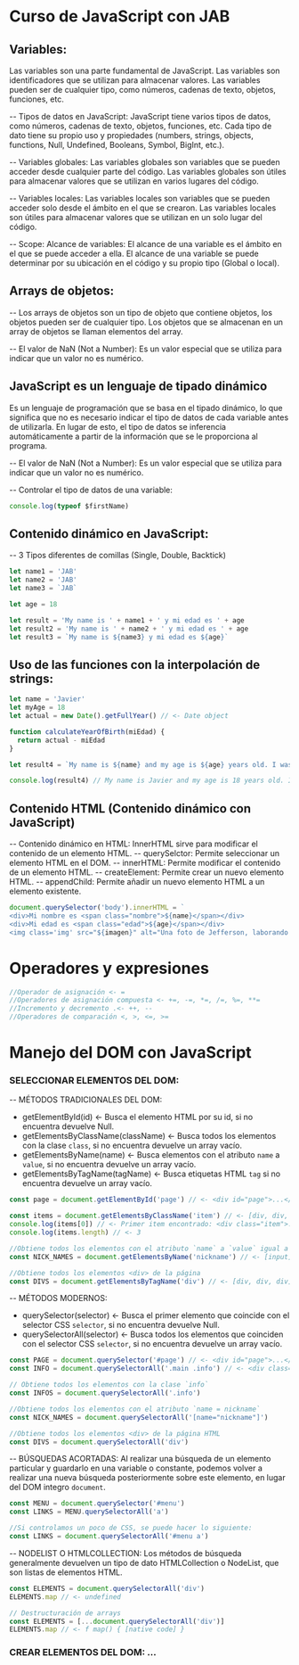 # Curso de JavaScript con JAB

## Variables:

Las variables son una parte fundamental de JavaScript. Las variables son identificadores que se utilizan para almacenar valores. Las variables pueden ser de cualquier tipo, como números, cadenas de texto, objetos, funciones, etc.

-- Tipos de datos en JavaScript:
JavaScript tiene varios tipos de datos, como números, cadenas de texto, objetos, funciones, etc. Cada tipo de dato tiene su propio uso y propiedades (numbers, strings, objects, functions, Null, Undefined, Booleans, Symbol, BigInt, etc.).

-- Variables globales:
Las variables globales son variables que se pueden acceder desde cualquier parte del código. Las variables globales son útiles para almacenar valores que se utilizan en varios lugares del código.

-- Variables locales:
Las variables locales son variables que se pueden acceder solo desde el ámbito en el que se crearon. Las variables locales son útiles para almacenar valores que se utilizan en un solo lugar del código.

-- Scope: Alcance de variables:
El alcance de una variable es el ámbito en el que se puede acceder a ella. El alcance de una variable se puede determinar por su ubicación en el código y su propio tipo (Global o local).

## Arrays de objetos:

-- Los arrays de objetos son un tipo de objeto que contiene objetos, los objetos pueden ser de cualquier tipo. Los objetos que se almacenan en un array de objetos se llaman elementos del array.

-- El valor de NaN (Not a Number): Es un valor especial que se utiliza para indicar que un valor no es numérico.

## JavaScript es un lenguaje de tipado dinámico

Es un lenguaje de programación que se basa en el tipado dinámico, lo que significa que no es necesario indicar el tipo de datos de cada variable antes de utilizarla. En lugar de esto, el tipo de datos se inferencia automáticamente a partir de la información que se le proporciona al programa.

-- El valor de NaN (Not a Number): Es un valor especial que se utiliza para indicar que un valor no es numérico.

-- Controlar el tipo de datos de una variable:

```javascript
console.log(typeof $firstName)
```

## Contenido dinámico en JavaScript:

-- 3 Tipos diferentes de comillas (Single, Double, Backtick)

```javascript
let name1 = 'JAB'
let name2 = 'JAB'
let name3 = `JAB`

let age = 18

let result = 'My name is ' + name1 + ' y mi edad es ' + age
let result2 = 'My name is ' + name2 + ' y mi edad es ' + age
let result3 = `My name is ${name3} y mi edad es ${age}`
```

## Uso de las funciones con la interpolación de strings:

```javascript
let name = 'Javier'
let myAge = 18
let actual = new Date().getFullYear() // <- Date object

function calculateYearOfBirth(miEdad) {
  return actual - miEdad
}

let result4 = `My name is ${name} and my age is ${age} years old. I was born in ${calculateYearOfBirth(myAge)}`

console.log(result4) // My name is Javier and my age is 18 years old. I was born in 1994
```

## Contenido HTML (Contenido dinámico con JavaScript)

-- Contenido dinámico en HTML: InnerHTML sirve para modificar el contenido de un elemento HTML.
-- querySelctor: Permite seleccionar un elemento HTML en el DOM.
-- innerHTML: Permite modificar el contenido de un elemento HTML.
-- createElement: Permite crear un nuevo elemento HTML.
-- appendChild: Permite añadir un nuevo elemento HTML a un elemento existente.

```javascript
document.querySelector('body').innerHTML = `
<div>Mi nombre es <span class="nombre">${name}</span></div>
<div>Mi edad es <span class="edad">${age}</span></div>
<img class='img' src="${imagen}" alt="Una foto de Jefferson, laborando en la COMPUTERIA">`
```

# Operadores y expresiones

```javascript
//Operador de asignación <- =
//Operadores de asignación compuesta <- +=, -=, *=, /=, %=, **=
//Incremento y decremento .<- ++, --
//Operadores de comparación <, >, <=, >=
```

# Manejo del DOM con JavaScript

### SELECCIONAR ELEMENTOS DEL DOM: 

-- MÉTODOS TRADICIONALES DEL DOM:

- getElementById(id) <- Busca el elemento HTML por su id, si no encuentra devuelve Null.
- getElementsByClassName(className) <- Busca todos los elementos con la clase `class`, si no encuentra devuelve un array vacío.
- getElementsByName(name) <- Busca elementos con el atributo `name` a `value`, si no encuentra devuelve un array vacío.
- getElementsByTagName(tagName) <- Busca etiquetas HTML `tag` si no encuentra devuelve un array vacío.

```javascript
const page = document.getElementById('page') // <- <div id="page">...</div>

const items = document.getElementsByClassName('item') // <- [div, div, div]
console.log(items[0]) // <- Primer item encontrado: <div class="item">...</div>
console.log(items.length) // <- 3

//Obtiene todos los elementos con el atributo `name` a `value` igual a `nickname`
const NICK_NAMES = document.getElementsByName('nickname') // <- [input]

//Obtiene todos los elementos <div> de la página
const DIVS = document.getElementsByTagName('div') // <- [div, div, div]
```

-- MÉTODOS MODERNOS:

- querySelector(selector) <- Busca el primer elemento que coincide con el selector CSS `selector`, si no encuentra devuelve Null.
- querySelectorAll(selector) <- Busca todos los elementos que coinciden con el selector CSS `selector`, si no encuentra devuelve un array vacío.

```javascript
const PAGE = document.querySelector('#page') // <- <div id="page">...</div>
const INFO = document.querySelectorAll('.main .info') // <- <div class="info">...</div>

// Obtiene todos los elementos con la clase `info`
const INFOS = document.querySelectorAll('.info')

//Obtiene todos los elementos con el atributo `name = nickname`
const NICK_NAMES = document.querySelectorAll('[name="nickname"]')

//Obtiene todos los elementos <div> de la página HTML
const DIVS = document.querySelectorAll('div')
```

-- BÚSQUEDAS ACORTADAS: Al realizar una búsqueda de un elemento particular y guardarlo en una variable o constante, podemos volver a realizar una nueva búsqueda posteriormente sobre este elemento, en lugar del DOM integro `document`.

```javascript
const MENU = document.querySelector('#menu')
const LINKS = MENU.querySelectorAll('a')

//Si controlamos un poco de CSS, se puede hacer lo siguiente:
const LINKS = document.querySelectorAll('#menu a')
```

-- NODELIST O HTMLCOLLECTION: Los métodos de búsqueda generalmente devuelven un tipo de dato HTMLCollection o NodeList, que son listas de elementos HTML.

```javascript
const ELEMENTS = document.querySelectorAll('div')
ELEMENTS.map // <- undefined

// Destructuración de arrays
const ELEMENTS = [...document.querySelectorAll('div')]
ELEMENTS.map // <- f map() { [native code] }
```

### CREAR ELEMENTOS DEL DOM: ...
